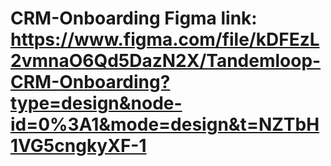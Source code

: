 # CRM-Onboarding Figma link: https://www.figma.com/file/kDFEzL2vmnaO6Qd5DazN2X/Tandemloop-CRM-Onboarding?type=design&node-id=0%3A1&mode=design&t=NZTbH1VG5cngkyXF-1
